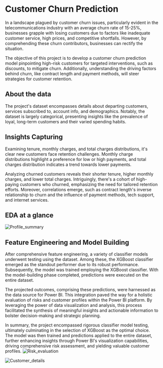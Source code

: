 # Customer Churn Prediction

In a landscape plagued by customer churn issues, particularly evident in the telecommunications industry with an average churn rate of 15-25%, businesses grapple with losing customers due to factors like inadequate customer service, high prices, and competitive shortfalls. However, by comprehending these churn contributors, businesses can rectify the situation.

The objective of this project is to develop a customer churn prediction model pinpointing high-risk customers for targeted interventions, such as discounts, to mitigate churn. Additionally, understanding the driving factors behind churn, like contract length and payment methods, will steer strategies for customer retention.

## About the data
The project's dataset encompasses details about departing customers, services subscribed to, account info, and demographics. Notably, the dataset is largely categorical, presenting insights like the prevalence of loyal, long-term customers and their varied spending habits.
## Insights Capturing
Examining tenure, monthly charges, and total charges distributions, it's clear new customers face retention challenges. Monthly charge distributions highlight a preference for low or high payments, and total charges distribution indicates a trend towards lower payments.

Analyzing churned customers reveals their shorter tenure, higher monthly charges, and lower total charges. Intriguingly, there's a cohort of high-paying customers who churned, emphasizing the need for tailored retention efforts. Moreover, correlations emerge, such as contract length's inverse relationship to churn and the influence of payment methods, tech support, and internet services.
## EDA at a glance
![Profile_summary](https://github.com/prasadkanthuri/Portfolio/assets/135444495/24d98e9f-2a41-443f-8e09-34849f0c0202)

## Feature Engineering and Model Building
After comprehensive feature engineering, a variety of classifier models underwent testing using the dataset. Among these, the XGBoost classifier emerged as the standout performer due to its robust performance. Subsequently, the model was trained employing the XGBoost classifier. With the model-building phase completed, predictions were executed on the entire dataset.

The projected outcomes, comprising these predictions, were harnessed as the data source for Power BI. This integration paved the way for a holistic evaluation of risks and customer profiles within the Power BI platform. By leveraging the power of data visualization and analysis, this process facilitated the synthesis of meaningful insights and actionable information to bolster decision-making and strategic planning.

In summary, the project encompassed rigorous classifier model testing, ultimately culminating in the selection of XGBoost as the optimal choice. The model was then trained and predictions applied to the entire dataset, further enhancing insights through Power BI's visualization capabilities, driving comprehensive risk assessment, and yielding valuable customer profiles.
![Risk_evaluation](https://github.com/prasadkanthuri/Portfolio/assets/135444495/299ee81e-a312-4241-b942-64f43eea82b8)

![Customer_details](https://github.com/prasadkanthuri/Portfolio/assets/135444495/efc64a16-3288-4ab5-a4e4-d9ed17c20519)

